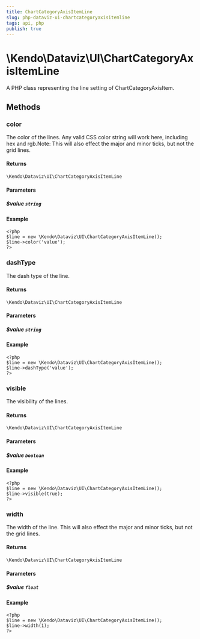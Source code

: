 ```yaml
---
title: ChartCategoryAxisItemLine
slug: php-dataviz-ui-chartcategoryaxisitemline
tags: api, php
publish: true
---
```


# \Kendo\Dataviz\UI\ChartCategoryAxisItemLine

A PHP class representing the line setting of ChartCategoryAxisItem.


## Methods

### color
The color of the lines. Any valid CSS color string will work here, including hex and rgb.Note: This will also effect the major and minor ticks, but not the grid lines.

#### Returns
`\Kendo\Dataviz\UI\ChartCategoryAxisItemLine`

#### Parameters

##### $value `string`



#### Example 
    <?php
    $line = new \Kendo\Dataviz\UI\ChartCategoryAxisItemLine();
    $line->color('value');
    ?>

### dashType
The dash type of the line.

#### Returns
`\Kendo\Dataviz\UI\ChartCategoryAxisItemLine`

#### Parameters

##### $value `string`



#### Example 
    <?php
    $line = new \Kendo\Dataviz\UI\ChartCategoryAxisItemLine();
    $line->dashType('value');
    ?>

### visible
The visibility of the lines.

#### Returns
`\Kendo\Dataviz\UI\ChartCategoryAxisItemLine`

#### Parameters

##### $value `boolean`



#### Example 
    <?php
    $line = new \Kendo\Dataviz\UI\ChartCategoryAxisItemLine();
    $line->visible(true);
    ?>

### width
The width of the line. This will also effect the major and minor ticks, but
not the grid lines.

#### Returns
`\Kendo\Dataviz\UI\ChartCategoryAxisItemLine`

#### Parameters

##### $value `float`



#### Example 
    <?php
    $line = new \Kendo\Dataviz\UI\ChartCategoryAxisItemLine();
    $line->width(1);
    ?>

